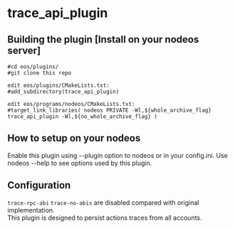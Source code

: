 # trace_api_plugin

## Building the plugin [Install on your nodeos server]
```
#cd eos/plugins/
#git clone this repo

edit eos/plugins/CMakeLists.txt:
#add_subdirectory(trace_api_plugin)

edit eos/programs/nodeos/CMakeLists.txt:
#target_link_libraries( nodeos PRIVATE -Wl,${whole_archive_flag} trace_api_plugin -Wl,${no_whole_archive_flag} )
```
## How to setup on your nodeos
Enable this plugin using --plugin option to nodeos or in your config.ini. Use nodeos --help to see options used by this plugin.


## Configuration
`trace-rpc-abi` `trace-no-abis` are disabled compared with original implementation.  
This plugin is designed to persist actions traces from all accounts.
